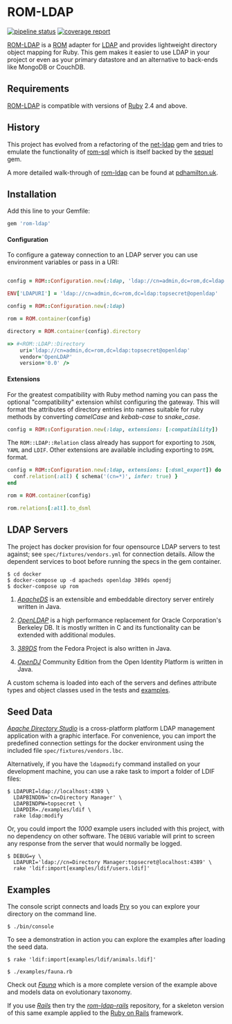 # ROM-LDAP

[![pipeline status][pipeline]][branch] [![coverage report][coverage]][branch]


[ROM-LDAP][rom-ldap] is a [ROM][rom-rb] adapter for [LDAP][ldap] and provides lightweight directory object mapping for Ruby.
This gem makes it easier to use LDAP in your project or even as your primary datastore and an alternative to back-ends like MongoDB or CouchDB.



## Requirements

[ROM-LDAP][rom-ldap] is compatible with versions of [Ruby][ruby] 2.4 and above.



## History

This project has evolved from a refactoring of the [net-ldap][net-ldap] gem and tries to emulate the functionality of
[rom-sql][rom-sql] which is itself backed by the [sequel][sequel] gem.


A more detailed walk-through of [rom-ldap][rom-ldap] can be found at [pdhamilton.uk][pdhamilton].

## Installation

Add this line to your Gemfile:

```ruby
gem 'rom-ldap'
```


#### Configuration

To configure a gateway connection to an LDAP server you can use environment variables or pass in a URI:

```ruby

config = ROM::Configuration.new(:ldap, 'ldap://cn=admin,dc=rom,dc=ldap:topsecret@openldap')

ENV['LDAPURI'] = 'ldap://cn=admin,dc=rom,dc=ldap:topsecret@openldap'

config = ROM::Configuration.new(:ldap)

rom = ROM.container(config)

directory = ROM.container(config).directory

=> #<ROM::LDAP::Directory
    uri='ldap://cn=admin,dc=rom,dc=ldap:topsecret@openldap'
    vendor='OpenLDAP'
    version='0.0' />

```

#### Extensions

For the greatest compatibility with Ruby method naming you can pass the optional "compatibility" extension whilst configuring the gateway.
This will format the attributes of directory entries into names suitable for ruby methods by converting _camelCase_ and _kebab-case_ to _snake_case_.

```ruby
config = ROM::Configuration.new(:ldap, extensions: [:compatibility])
```

The `ROM::LDAP::Relation` class already has support for exporting to `JSON`, `YAML` and `LDIF`.
Other extensions are available including exporting to `DSML` format.

```ruby
config = ROM::Configuration.new(:ldap, extensions: [:dsml_export]) do |conf|
  conf.relation(:all) { schema('(cn=*)', infer: true) }
end

rom = ROM.container(config)

rom.relations[:all].to_dsml
```




## LDAP Servers

The project has docker provision for four opensource LDAP servers to test against;
see `spec/fixtures/vendors.yml` for connection details.
Allow the dependent services to boot before running the specs in the gem container.

    $ cd docker
    $ docker-compose up -d apacheds openldap 389ds opendj
    $ docker-compose up rom


1. _[ApacheDS][apacheds]_ is an extensible and embeddable directory server entirely written in Java.

2. _[OpenLDAP][openldap]_ is a high performance replacement for Oracle Corporation's Berkeley DB.
  It is mostly written in C and its functionality can be extended with additional modules.

3. _[389DS][389ds]_ from the Fedora Project is also written in Java.

4. _[OpenDJ][opendj]_ Community Edition from the Open Identity Platform is written in Java.


A custom schema is loaded into each of the servers and defines attribute types and object classes used
in the tests and [examples](#examples).


## Seed Data

_[Apache Directory Studio][apachestudio]_ is a cross-platform platform LDAP management application with a graphic interface.
For convenience, you can import the predefined connection settings for the docker environment using the included file
`spec/fixtures/vendors.lbc`.

Alternatively, if you have the `ldapmodify` command installed on your development machine,
you can use a rake task to import a folder of LDIF files:

    $ LDAPURI=ldap://localhost:4389 \
      LDAPBINDDN='cn=Directory Manager' \
      LDAPBINDPW=topsecret \
      LDAPDIR=./examples/ldif \
      rake ldap:modify

Or, you could import the _1000_ example users included with this project, with no dependency on other software.
The `DEBUG` variable will print to screen any response from the server that would normally be logged.

    $ DEBUG=y \
      LDAPURI='ldap://cn=Directory Manager:topsecret@localhost:4389' \
      rake 'ldif:import[examples/ldif/users.ldif]'


## Examples

The console script connects and loads [Pry][pry] so you can explore your directory on the command line.

    $ ./bin/console

To see a demonstration in action you can explore the examples after loading the seed data.

    $ rake 'ldif:import[examples/ldif/animals.ldif]'

    $ ./examples/fauna.rb

Check out _[Fauna][fauna]_ which is a more complete version of the example above and models data on evolutionary taxonomy.

If you use _[Rails][rails]_ then try the _[rom-ldap-rails][rom-ldap-rails]_ repository,
for a skeleton version of this same example applied to the [Ruby on Rails][rails] framework.






[389ds]: https://www.port389.org
[apacheds]: http://directory.apache.org/apacheds/downloads
[apachestudio]: http://directory.apache.org/studio/downloads
[branch]: https://gitlab.com/peterdavidhamilton/rom-ldap/commits/master
[coverage]: https://gitlab.com/peterdavidhamilton/rom-ldap/badges/master/coverage.svg
[fauna]: https://gitlab.com/peterdavidhamilton/fauna
[ldap-ber]: https://gitlab.com/peterdavidhamilton/ldap-ber
[ldap]: https://ldap.com
[net-ldap]: https://github.com/ruby-ldap/ruby-net-ldap
[opendj]: https://www.openidentityplatform.org/opendj
[openldap]: http://www.openldap.org
[pdhamilton]: https://pdhamilton.uk/projects/rom-ldap
[pipeline]: https://gitlab.com/peterdavidhamilton/rom-ldap/badges/master/pipeline.svg
[pry]: http://pryrepl.org
[rails]: https://rubyonrails.org
[rom-ldap-rails]: https://gitlab.com/peterdavidhamilton/rom-ldap-rails
[rom-ldap]: https://gitlab.com/peterdavidhamilton/rom-ldap
[rom-rb]: https://rom-rb.org
[rom-sql]: https://rom-rb.org/5.0/learn/sql
[ruby]: https://www.ruby-lang.org/en/downloads
[sequel]: http://sequel.jeremyevans.net
